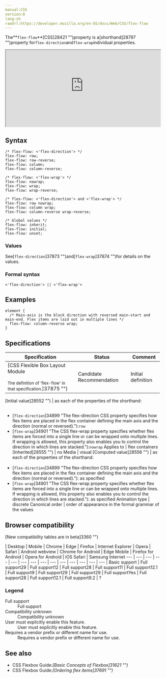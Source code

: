 ```yaml
---
manual:CSS
version:0
lang:zh
rawUrl:https://developer.mozilla.org/en-US/docs/Web/CSS/flex-flow
---
```






The**`flex-flow`**[CSS]28421 "")property is a[shorthand]28797 "")property for`flex-direction`and`flex-wrap`individual properties.

<iframe src='https://interactive-examples.mdn.mozilla.net/pages/css/flex-flow.html' width='100%' height='250'></iframe>

## Syntax<a name="Syntax"></a>

```
/* flex-flow: <'flex-direction'> */
flex-flow: row;
flex-flow: row-reverse;
flex-flow: column;
flex-flow: column-reverse;

/* flex-flow: <'flex-wrap'> */
flex-flow: nowrap;
flex-flow: wrap;
flex-flow: wrap-reverse;

/* flex-flow: <'flex-direction'> and <'flex-wrap'> */
flex-flow: row nowrap;
flex-flow: column wrap;
flex-flow: column-reverse wrap-reverse;

/* Global values */
flex-flow: inherit;
flex-flow: initial;
flex-flow: unset;
```

### Values<a name="Values"></a>


See[`flex-direction`]37873 "")and[`flex-wrap`]37874 "")for details on the values.


### Formal syntax<a name="Formal_syntax"></a>

```
<'flex-direction'> || <'flex-wrap'>
```

## Examples<a name="Examples"></a>

```
element { 
  /* Main-axis is the block direction with reversed main-start and main-end. Flex items are laid out in multiple lines */
  flex-flow: column-reverse wrap;            
}
```

## Specifications<a name="Specifications"></a>

Specification | Status | Comment 
 ---  |  ---  |  ---  | 
[CSS Flexible Box Layout Module<br></br><small>The definition of &#39;flex-flow&#39; in that specification.</small>]37875 "") | Candidate Recommendation | Initial definition 


[Initial value]28552 "") | as each of the properties of the shorthand:<br></br>
* [`flex-direction`]34899 "The flex-direction CSS property specifies how flex items are placed in the flex container defining the main axis and the direction (normal or reversed)."):`row`
* [`flex-wrap`]34901 "The CSS flex-wrap property specifies whether flex items are forced into a single line or can be wrapped onto multiple lines. If wrapping is allowed, this property also enables you to control the direction in which lines are stacked."):`nowrap` 
Applies to | flex containers 
[Inherited]28555 "") | no 
Media | visual 
[Computed value]28556 "") | as each of the properties of the shorthand:<br></br>
* [`flex-direction`]34899 "The flex-direction CSS property specifies how flex items are placed in the flex container defining the main axis and the direction (normal or reversed)."): as specified
* [`flex-wrap`]34901 "The CSS flex-wrap property specifies whether flex items are forced into a single line or can be wrapped onto multiple lines. If wrapping is allowed, this property also enables you to control the direction in which lines are stacked."): as specified 
Animation type | discrete 
Canonical order | order of appearance in the formal grammar of the values 


## Browser compatibility<a name="Browser_compatibility"></a>
[New compatibility tables are in beta<i></i>]3360 "")

 | <abbr>Desktop<i></i></abbr> | <abbr>Mobile<i></i></abbr> 
 | <abbr>Chrome<i></i></abbr> | <abbr>Edge<i></i></abbr> | <abbr>Firefox<i></i></abbr> | <abbr>Internet Explorer<i></i></abbr> | <abbr>Opera<i></i></abbr> | <abbr>Safari<i></i></abbr> | <abbr>Android webview<i></i></abbr> | <abbr>Chrome for Android<i></i></abbr> | <abbr>Edge Mobile<i></i></abbr> | <abbr>Firefox for Android<i></i></abbr> | <abbr>Opera for Android<i></i></abbr> | <abbr>iOS Safari<i></i></abbr> | <abbr>Samsung Internet<i></i></abbr> 
 ---  |  ---  |  ---  |  ---  |  ---  |  ---  |  ---  |  ---  |  ---  |  ---  |  ---  |  ---  |  ---  |  ---  | 
Basic support | <abbr>Full support</abbr>29 | <abbr>Full support</abbr>12 | <abbr>Full support</abbr>28 | <abbr>Full support</abbr>11 | <abbr>Full support</abbr>12.1 | <abbr>Full support</abbr>9 | <abbr>Full support</abbr>29 | <abbr>Full support</abbr>29 | <abbr>Full support</abbr>Yes | <abbr>Full support</abbr>28 | <abbr>Full support</abbr>12.1 | <abbr>Full support</abbr>9.2 | <abbr>?</abbr> 


### Legend<a name="Legend"></a>
<dl><dt id=''><abbr>Full support</abbr></dt><dd>Full support</dd><dt id=''><abbr>Compatibility unknown</abbr></dt><dd>Compatibility unknown</dd><dt id=''><abbr>User must explicitly enable this feature.<i></i></abbr></dt><dd>User must explicitly enable this feature.</dd><dt id=''><abbr>Requires a vendor prefix or different name for use.<i></i></abbr></dt><dd>Requires a vendor prefix or different name for use.</dd></dl>

## See also<a name="See_also"></a>

* CSS Flexbox Guide:*[Basic Concepts of Flexbox]31621 "")*
* CSS Flexbox Guide:*[Ordering flex items]37691 "")*



